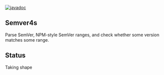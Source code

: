 [![javadoc](https://javadoc.io/badge2/com.heroestools/semver4s_2.13/javadoc.svg)](https://javadoc.io/doc/com.heroestools/semver4s_2.13)

## Semver4s

Parse SemVer, NPM-style SemVer ranges, and check whether some version matches
some range.

## Status

Taking shape
